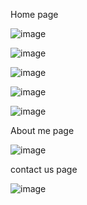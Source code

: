 Home page 

![image](https://github.com/Afrah-tech/Yemen-history-/assets/171989492/7ef0ce26-ecad-4449-b24c-1f5ff482fd4f)

![image](https://github.com/Afrah-tech/Yemen-history-/assets/171989492/cbe2c302-0737-439c-87ff-c78e7f5523c6)

![image](https://github.com/Afrah-tech/Yemen-history-/assets/171989492/6573ebbf-c842-4935-857a-dd5106b2498b)



![image](https://github.com/Afrah-tech/Yemen-history-/assets/171989492/13da2d65-b70f-4a1d-8e69-0e830811b737)



![image](https://github.com/Afrah-tech/Yemen-history-/assets/171989492/a57cea06-4ca5-4829-a5d2-3beb1eb7380b)


About me page 

![image](https://github.com/Afrah-tech/Yemen-history-/assets/171989492/cb3db496-d1c8-4680-b440-3f547bbc5aab)


contact us page 

![image](https://github.com/Afrah-tech/Yemen-history-/assets/171989492/11e714a0-27a3-4c0b-8b4f-63e49fff3662)

